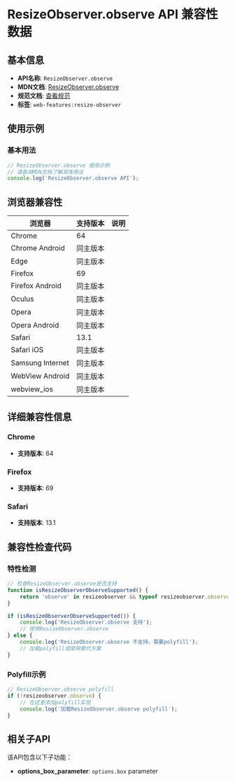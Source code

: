 # ResizeObserver.observe API 兼容性数据

## 基本信息

- **API名称**: `ResizeObserver.observe`
- **MDN文档**: [ResizeObserver.observe](https://developer.mozilla.org/docs/Web/API/ResizeObserver/observe)
- **规范文档**: [查看规范](https://drafts.csswg.org/resize-observer/#dom-resizeobserver-observe)
- **标签**: `web-features:resize-observer`

## 使用示例

### 基本用法

```javascript
// ResizeObserver.observe 使用示例
// 请查阅MDN文档了解具体用法
console.log('ResizeObserver.observe API');
```

## 浏览器兼容性

| 浏览器 | 支持版本 | 说明 |
|--------|----------|------|
| Chrome | 64 |  |
| Chrome Android | 同主版本 |  |
| Edge | 同主版本 |  |
| Firefox | 69 |  |
| Firefox Android | 同主版本 |  |
| Oculus | 同主版本 |  |
| Opera | 同主版本 |  |
| Opera Android | 同主版本 |  |
| Safari | 13.1 |  |
| Safari iOS | 同主版本 |  |
| Samsung Internet | 同主版本 |  |
| WebView Android | 同主版本 |  |
| webview_ios | 同主版本 |  |

## 详细兼容性信息

### Chrome

- **支持版本**: 64

### Firefox

- **支持版本**: 69

### Safari

- **支持版本**: 13.1

## 兼容性检查代码

### 特性检测

```javascript
// 检查ResizeObserver.observe是否支持
function isResizeObserverObserveSupported() {
    return 'observe' in resizeobserver && typeof resizeobserver.observe === 'function';
}

if (isResizeObserverObserveSupported()) {
    console.log('ResizeObserver.observe 支持');
    // 使用ResizeObserver.observe
} else {
    console.log('ResizeObserver.observe 不支持，需要polyfill');
    // 加载polyfill或使用替代方案
}
```

### Polyfill示例

```javascript
// ResizeObserver.observe polyfill
if (!resizeobserver.observe) {
    // 在这里添加polyfill实现
    console.log('加载ResizeObserver.observe polyfill');
}
```

## 相关子API

该API包含以下子功能：

- **options_box_parameter**: `options.box` parameter

